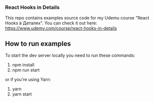 ### React Hooks in Details

This repo contains examples source code for my Udemu course "React Hooks в Деталях".
You can check it out here:
https://www.udemy.com/course/react-hooks-in-details

## How to run examples

To start the dev server locally you need to run these commands:

1. npm install
2. npm run start

or if you're using Yarn:

1. yarn
2. yarn start
